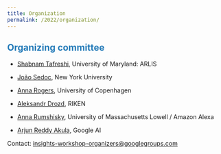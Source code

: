 ```yaml
---
title: Organization
permalink: /2022/organization/
---
```


## <span style="color:#267CB9"> Organizing committee</span>

* [Shabnam Tafreshi](https://www.linkedin.com/in/shabnamtafreshi), University of Maryland: ARLIS

* [João Sedoc](https://www.stern.nyu.edu/faculty/bio/joao-sedoc), New York University
 
* [Anna Rogers](http://www.annargrs.github.io/), University of Copenhagen

* [Aleksandr Drozd](https://blackbird.pw/), RIKEN

* [Anna Rumshisky](http://www.cs.uml.edu/~arum/), University of Massachusetts Lowell / Amazon Alexa

* [Arjun Reddy Akula](https://research.google/people/ArjunReddyAkula/), Google AI




Contact: [insights-workshop-organizers@googlegroups.com](mailto:insights-workshop-organizers@googlegroups.com)


